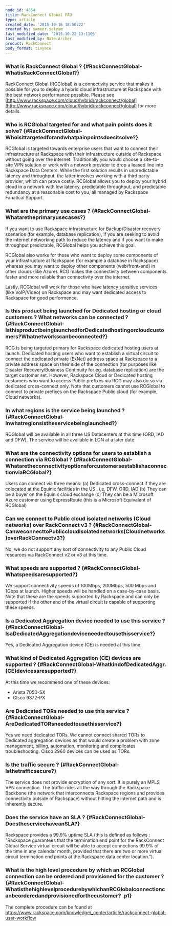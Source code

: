 ```yaml
---
node_id: 4864
title: RackConnect Global FAQ
type: article
created_date: '2015-10-16 18:50:22'
created_by: sameer.satyam
last_modified_date: '2015-10-22 13:1106'
last_modified_by: Nate.Archer
product: RackConnect
body_format: tinymce
---
```


### What is RackConnect Global ? {#RackConnectGlobal-WhatisRackConnectGlobal?}

RackConnect Global (RCGlobal) is a connectivity service that makes it
possible for you to deploy a hybrid cloud infrastructure at Rackspace
with the best network performance possible. Please see
[http://www.rackspace.com/cloud/hybrid/rackconnect/global](http://www.rackspace.com/cloud/hybrid/rackconnect/global) for
more details.

### Who is RCGlobal targeted for and what pain points does it solve? {#RackConnectGlobal-Whoisittargetedforandwhatpainpointsdoesitsolve?}

RCGlobal is targeted towards enterprise users that want to connect their
infrastructure at Rackspace with their infrastructure outside of
Rackspace without going over the internet. Traditionally you would
choose a site-to-site VPN solution or work with a network provider to
drop a leased line into Rackspace Data Centers. While the first solution
results in unpredictable latency and throughput, the latter involves
working with a third party provider, which can prove costly.
RCGlobal allows you to deploy your hybrid cloud in a network with low
latency, predictable throughput, and predictable redundancy at a
reasonable cost to you, all managed by Rackspace Fanatical Support. 

### What are the primary use cases ? {#RackConnectGlobal-Whataretheprimaryusecases?}

If you want to use Rackspace infrastructure for Backup/Disaster recovery
scenarios (for example, database replication), if you are seeking to
avoid the internet networking path to reduce the latency and if you want
to make throughput predictable, RCGlobal helps you achieve this goal. 

RCGlobal also works for those who want to deploy some components of your
infrastructure at Rackspace (for example a database in Rackspace)
whereas you may want to deploy other components (web/front-end) in other
clouds (like Azure). RCG makes the connectivity between components
faster and more reliable than connectivity over the internet.

 Lastly, RCGlobal will work for those who have latency sensitive
services (like VoIP/Video) on Rackspace and may want dedicated access to
Rackspace for good performence.

### Is this product being launched for Dedicated hosting or cloud customers ? What networks can be connected ? {#RackConnectGlobal-IsthisproductbeinglaunchedforDedicatedhostingorcloudcustomers?Whatnetworkscanbeconnected?}

RCG is being targeted primary for Rackspace dedicated hosting users at
launch. Dedicated hosting users who want to establish a virtual circuit
to connect the dedicated private (ExNet) address space at Rackspace to a
private address space on their side of the connection (for purposes like
Disaster Recovery/Business Continuity for eg. database replication)
are the target customer set. However, Rackspace Cloud or Dedicated
hosting customers who want to access Public prefixes via RCG may also do
so via dedicated cross-connect only. Note that customers cannot use
RCGlobal to connect to private prefixes on the Rackspace Public
cloud (for example, Cloud networks).

### In what regions is the service being launched ? {#RackConnectGlobal-Inwhatregionsistheservicebeinglaunched?}

RCGlobal will be available in all three US Datacenters at this time
(ORD, IAD and DFW). The service will be avaliable in LON at a later
date.

### What are the connectivity options for users to establish a connection via RCGlobal ? {#RackConnectGlobal-WhataretheconnectivityoptionsforcustomersestablishaconnectionviaRCGlobal?}

Users can connect via three means:
(a) Dedicated cross-connect if they are colocated at the Equinix
facilities in the US , i,e, DFW, ORD, IAD
(b) They can be a buyer on the Equinix cloud exchange
(c) They can be a Microsoft Azure customer using ExpressRoute (this is
a Microsoft Equivalent of RCGlobal)

### Can we connect to Public cloud isolated networks (Cloud networks) over RackConnect v3 ? {#RackConnectGlobal-CanweconnecttoPubliccloudIsolatednetworks(Cloudnetworks)overRackConnectv3?}

No, we do not support any sort of connectivity to any Public Cloud
resources via RackConnect v2 or v3 at this time.

### What speeds are supported ? {#RackConnectGlobal-Whatspeedsaresupported?}

We support connectivity speeds of 100Mbps, 200Mbps, 500 Mbps and 1Gbps
at launch. Higher speeds will be handled on a case-by-case basis. Note
that these are the speeds supported by Rackspace and can only be
supported if the other end of the virtual circuit is capable of
supporting these speeds.

### Is a Dedicated Aggregation device needed to use this service ? {#RackConnectGlobal-IsaDedicatedAggregationdeviceneededtousethisservice?}

Yes, a Dedicated Aggregation device (CE) is needed at this time. 

### What kind of Dedicated Aggregation (CE) devices are supported ? {#RackConnectGlobal-WhatkindofDedicatedAggr.(CE)devicesaresupported?}

At this time we recommend one of these devices:

-   Arista 7050-SX
-   CIsco 9372-PX 

### Are Dedicated TORs needed to use this service ? {#RackConnectGlobal-AreDedicatedTORsneededtousethisservice?}

Yes we need dedicated TORs. We cannot connect shared TORs to Dedicated
aggregation devices as that would create a problem with zone management,
billing, automation, monitoring and complicates troubleshooting.  Cisco
2960 devices can be used as TORs.

### Is the traffic secure ? {#RackConnectGlobal-Isthetrafficsecure?}

The service does not provide encryption of any sort. It is purely an
MPLS VPN connection. The traffic rides all the way through the Rackspace
Backbone (the network that interconnects Rackspace regions and provides
connectivity outside of Rackspace) without hitting the internet path and
is inherently secure.

### Does the service have an SLA ? {#RackConnectGlobal-DoestheservicehaveanSLA?}

Rackspace provides a 99.9% uptime SLA (this is defined as follows :
"Rackspace guarantees that the termination end point for the RackConnect
Global Service virtual circuit will be able to accept connections 99.9%
of the time in any calendar month, provided that there are two or more
virtual circuit termination end points at the Rackspace data center
location."). 

### What is the high level procedure by which an RCGlobal connection can be ordered and provisioned for the customer ? {#RackConnectGlobal-WhatisthehighlevelprocedurebywhichanRCGlobalconnectioncanbeorderedandprovisionedforthecustomer? .p1}

The complete procedure can be found
at  https://www.rackspace.com/knowledge\_center/article/rackconnect-global-user-workflow

 

